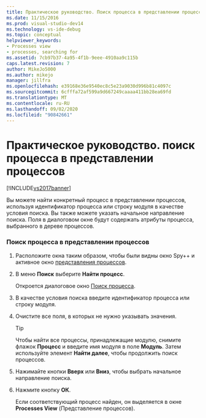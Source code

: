 ```yaml
---
title: Практическое руководство. Поиск процесса в представлении процессов | Документация Майкрософт
ms.date: 11/15/2016
ms.prod: visual-studio-dev14
ms.technology: vs-ide-debug
ms.topic: conceptual
helpviewer_keywords:
- Processes view
- processes, searching for
ms.assetid: 7cb97b37-4a95-4f1b-9eee-4910aa9c115b
caps.latest.revision: 7
author: MikeJo5000
ms.author: mikejo
manager: jillfra
ms.openlocfilehash: e39168e36e9540ec8c5e23a9030d996b81c4097c
ms.sourcegitcommit: 6cfffa72af599a9d667249caaaa411bb28ea69fd
ms.translationtype: MT
ms.contentlocale: ru-RU
ms.lasthandoff: 09/02/2020
ms.locfileid: "90842661"
---
```

# <a name="how-to-search-for-a-process-in-processes-view"></a>Практическое руководство. поиск процесса в представлении процессов
[!INCLUDE[vs2017banner](../includes/vs2017banner.md)]

Вы можете найти конкретный процесс в представлении процессов, используя идентификатор процесса или строку модуля в качестве условия поиска. Вы также можете указать начальное направление поиска. Поля в диалоговом окне будут содержать атрибуты процесса, выбранного в дереве процессов.  
  
### <a name="to-search-for-a-process-in-processes-view"></a>Поиск процесса в представлении процессов  
  
1. Расположите окна таким образом, чтобы были видны окно Spy++ и активное окно [представления процессов](../debugger/processes-view.md).  
  
2. В меню **Поиск** выберите **Найти процесс**.  
  
    Откроется диалоговое окно [Поиск процесса](../debugger/process-search-dialog-box.md).  
  
3. В качестве условия поиска введите идентификатор процесса или строку модуля.  
  
4. Очистите все поля, в которых не нужно указывать значения.  
  
   > [!TIP]
   > Чтобы найти все процессы, принадлежащие модулю, снимите флажок **Процесс** и введите имя модуля в поле **Модуль**. Затем используйте элемент **Найти далее**, чтобы продолжить поиск процессов.  
  
5. Нажимайте кнопки **Вверх** или **Вниз**, чтобы выбрать начальное направление поиска.  
  
6. Нажмите кнопку **ОК**.  
  
   Если соответствующий процесс найден, он выделяется в окне **Processes View** (Представление процессов).
